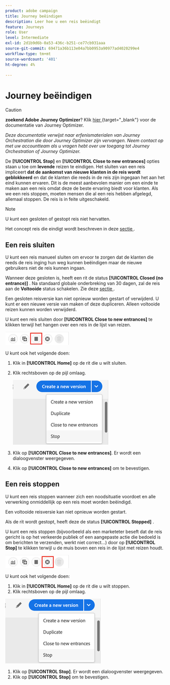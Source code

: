 ```yaml
---
product: adobe campaign
title: Journey beëindigen
description: Leer hoe u een reis beëindigt
feature: Journeys
role: User
level: Intermediate
exl-id: 2d1b9d6b-0a53-436c-b251-ce77cb931aaa
source-git-commit: 69471a36b113e04a7bb0953a90977ad4020299e4
workflow-type: tm+mt
source-wordcount: '401'
ht-degree: 4%

---
```


# Journey beëindigen


>[!CAUTION]
>
>**zoekend Adobe Journey Optimizer**? Klik [ hier ](https://experienceleague.adobe.com/nl/docs/journey-optimizer/using/ajo-home){target="_blank"} voor de documentatie van Journey Optimizer.
>
>
>_Deze documentatie verwijst naar erfenismaterialen van Journey Orchestration die door Journey Optimizer zijn vervangen. Neem contact op met uw accountteam als u vragen hebt over uw toegang tot Journey Orchestration of Journey Optimizer._


De **[!UICONTROL Stop]** en **[!UICONTROL Close to new entrances]** opties staan u toe om **levende** reizen te eindigen. Het sluiten van een reis impliceert **dat de aankomst van nieuwe klanten in de reis wordt geblokkeerd** en dat de klanten die reeds in de reis zijn ingegaan het aan het eind kunnen ervaren. Dit is de meest aanbevolen manier om een einde te maken aan een reis omdat deze de beste ervaring biedt voor klanten. Als we een reis stoppen, moeten mensen die al een reis hebben afgelegd, allemaal stoppen. De reis is in feite uitgeschakeld.

>[!NOTE]
>
>U kunt een gesloten of gestopt reis niet hervatten.
>
>Het concept reis die eindigt wordt beschreven in deze [ sectie ](../building-journeys/journey.md#ending_a_journey).

## Een reis sluiten

U kunt een reis manueel sluiten om ervoor te zorgen dat de klanten die reeds de reis inging hun weg kunnen beëindigen maar de nieuwe gebruikers niet de reis kunnen ingaan.

Wanneer deze gesloten is, heeft een rit de status **[!UICONTROL Closed (no entrance)]** . Na standaard globale onderbreking van 30 dagen, zal de reis aan de **Voltooide** status schakelen. Zie deze [ sectie ](../building-journeys/changing-properties.md#entrance).

Een gesloten reisversie kan niet opnieuw worden gestart of verwijderd. U kunt er een nieuwe versie van maken of deze dupliceren. Alleen voltooide reizen kunnen worden verwijderd.

U kunt een reis sluiten door **[!UICONTROL Close to new entrances]** te klikken terwijl het hangen over een reis in de lijst van reizen.

![](../assets/do-not-localize/journey-finish-quick-action.png)

U kunt ook het volgende doen:

1. Klik in **[!UICONTROL Home]** op de rit die u wilt sluiten.
1. Klik rechtsboven op de pijl omlaag.

   ![](../assets/finish_drop_down_list.png)

1. Klik op **[!UICONTROL Close to new entrances]**. Er wordt een dialoogvenster weergegeven.
1. Klik op **[!UICONTROL Close to new entrances]** om te bevestigen.

## Een reis stoppen

U kunt een reis stoppen wanneer zich een noodsituatie voordoet en alle verwerking onmiddellijk op een reis moet worden beëindigd.

Een voltooide reisversie kan niet opnieuw worden gestart.

Als de rit wordt gestopt, heeft deze de status **[!UICONTROL Stopped]** .

U kunt een reis stoppen (bijvoorbeeld als een marketeter beseft dat de reis gericht is op het verkeerde publiek of een aangepaste actie die bedoeld is om berichten te verzenden, werkt niet correct...) door op **[!UICONTROL Stop]** te klikken terwijl u de muis boven een reis in de lijst met reizen houdt.

![](../assets/do-not-localize/journey-stop-quick-action.png)

U kunt ook het volgende doen:

1. Klik in **[!UICONTROL Home]** op de rit die u wilt stoppen.
1. Klik rechtsboven op de pijl omlaag.

![](../assets/finish_drop_down_list.png)

1. Klik op **[!UICONTROL Stop]**. Er wordt een dialoogvenster weergegeven.
1. Klik op **[!UICONTROL Stop]** om te bevestigen.
